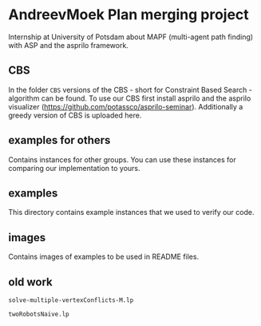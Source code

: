 # AndreevMoek Plan merging project

Internship at University of Potsdam about MAPF (multi-agent path finding) with ASP and the asprilo framework.

## CBS

In the folder `CBS` versions of the CBS - short for Constraint Based Search - algorithm can be found. To use our CBS first install asprilo and the asprilo visualizer (https://github.com/potassco/asprilo-seminar). Additionally a greedy version of CBS is uploaded here.

## examples for others

Contains instances for other groups. You can use these instances for comparing our implementation to yours.

## examples

This directory contains example instances that we used to verify our code.

## images

Contains images of examples to be used in README files.

## old work

`solve-multiple-vertexConflicts-M.lp`

`twoRobotsNaive.lp`
